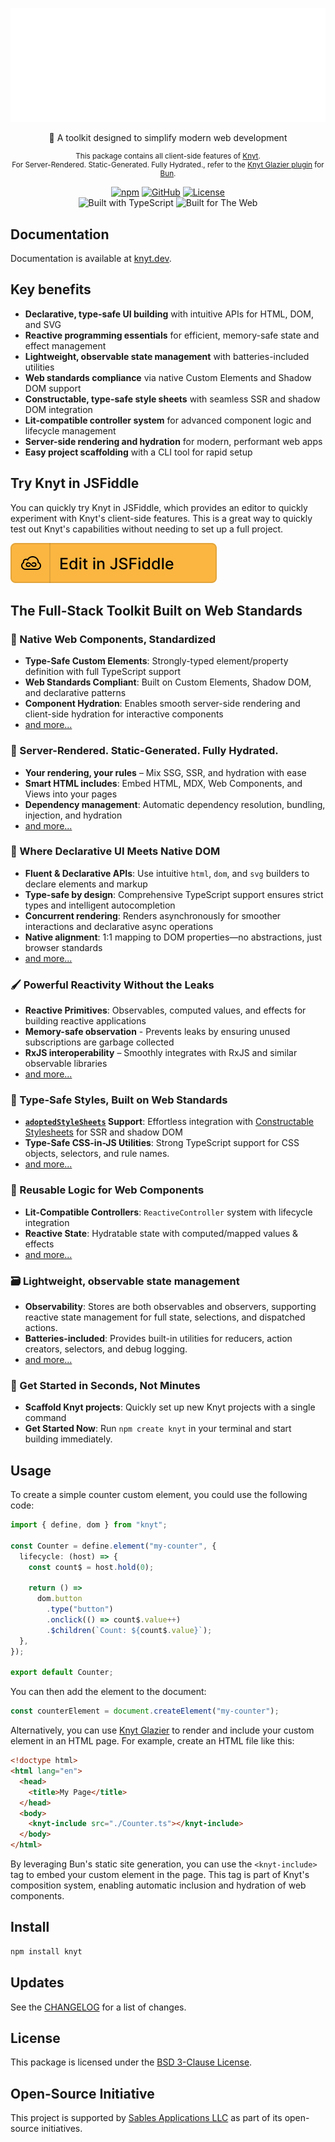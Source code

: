 <div align="center">

[![Knyt](./docs/banner.svg)](https://knyt.dev/s/toolkit)

🌃 A toolkit designed to simplify modern web development

<small>

This package contains all client-side features of [Knyt](https://knyt.dev/). <br />For Server-Rendered. Static-Generated. Fully Hydrated., refer to the [Knyt Glazier plugin](https://knyt.dev/s/glazier) for [Bun](https://bun.sh/).

</small>

[![npm](https://img.shields.io/npm/v/knyt?style=flat-square&labelColor=444)](https://www.npmjs.com/package/knyt)
[![GitHub](https://img.shields.io/badge/Source_Code-black?style=flat-square&label=GitHub&labelColor=444)](https://github.com/sables-app/knyt/tree/main/packages/toolkit)
[![License](https://img.shields.io/badge/License-BSD_3_Clause-blue?style=flat-square&labelColor=444)](https://github.com/sables-app/knyt/blob/main/LICENSE)
<br />
![Built with TypeScript](https://img.shields.io/badge/Built%20with-TypeScript-3178c6.svg?style=flat-square&logo=typescript&labelColor=444)
![Built for The Web](https://img.shields.io/badge/Built_for-The_Web-e34f26.svg?style=flat-square&logo=HTML5&labelColor=444)

</div>

## Documentation

Documentation is available at [knyt.dev](https://knyt.dev).

## Key benefits

- **Declarative, type-safe UI building** with intuitive APIs for HTML, DOM, and SVG
- **Reactive programming essentials** for efficient, memory-safe state and effect management
- **Lightweight, observable state management** with batteries-included utilities
- **Web standards compliance** via native Custom Elements and Shadow DOM support
- **Constructable, type-safe style sheets** with seamless SSR and shadow DOM integration
- **Lit-compatible controller system** for advanced component logic and lifecycle management
- **Server-side rendering and hydration** for modern, performant web apps
- **Easy project scaffolding** with a CLI tool for rapid setup

## Try Knyt in JSFiddle

You can quickly try Knyt in JSFiddle, which provides an editor to quickly experiment with Knyt's client-side features. This is a great way to quickly test out Knyt's capabilities without needing to set up a full project.

[![Edit in JSFiddle](./docs/edit-in-jsfiddle.svg)](https://knyt.dev/try/jsfiddle)

## The Full-Stack Toolkit Built on Web Standards

### 🎻 Native Web Components, Standardized

- **Type-Safe Custom Elements**: Strongly-typed element/property definition with full TypeScript support
- **Web Standards Compliant**: Built on Custom Elements, Shadow DOM, and declarative patterns
- **Component Hydration**: Enables smooth server-side rendering and client-side hydration for interactive components
- [and more...][Knyt Luthier]

[Knyt Luthier]: https://knyt.dev/s/luthier

### 🧊 Server-Rendered. Static-Generated. Fully Hydrated.

- **Your rendering, your rules** – Mix SSG, SSR, and hydration with ease
- **Smart HTML includes**: Embed HTML, MDX, Web Components, and Views into your pages
- **Dependency management**: Automatic dependency resolution, bundling, injection, and hydration
- [and more...][Knyt Glazier]

[Knyt Glazier]: https://knyt.dev/s/glazier

### 🧵 Where Declarative UI Meets Native DOM

- **Fluent & Declarative APIs**: Use intuitive `html`, `dom`, and `svg` builders to declare elements and markup
- **Type-safe by design**: Comprehensive TypeScript support ensures strict types and intelligent autocompletion
- **Concurrent rendering**: Renders asynchronously for smoother interactions and declarative async operations
- **Native alignment**: 1:1 mapping to DOM properties—no abstractions, just browser standards
- [and more...][Knyt Weaver]

[Knyt Weaver]: https://knyt.dev/s/weaver

### 🖌️ Powerful Reactivity Without the Leaks

- **Reactive Primitives**: Observables, computed values, and effects for building reactive applications
- **Memory-safe observation** - Prevents leaks by ensuring unused subscriptions are garbage collected
- **RxJS interoperability** – Smoothly integrates with RxJS and similar observable libraries
- [and more...][Knyt Artisan]

[Knyt Artisan]: https://knyt.dev/s/artisan

### 👔 Type-Safe Styles, Built on Web Standards

- **[`adoptedStyleSheets`][adoptedStyleSheets] Support**: Effortless integration with [Constructable Stylesheets][] for SSR and shadow DOM
- **Type-Safe CSS-in-JS Utilities**: Strong TypeScript support for CSS objects, selectors, and rule names.
- [and more...][Knyt Tailor]

[Knyt Tailor]: https://knyt.dev/s/tailor
[adoptedStyleSheets]: https://developer.mozilla.org/en-US/docs/Web/API/ShadowRoot/adoptedStyleSheets
[Constructable Stylesheets]: https://web.dev/articles/constructable-stylesheets

### 🔌 Reusable Logic for Web Components

- **Lit-Compatible Controllers**: `ReactiveController` system with lifecycle integration
- **Reactive State**: Hydratable state with computed/mapped values & effects
- [and more...][Knyt Tasker]

[Knyt Tasker]: https://knyt.dev/s/tasker

### 🗃️ Lightweight, observable state management

- **Observability**: Stores are both observables and observers, supporting reactive state management for full state, selections, and dispatched actions.
- **Batteries-included**: Provides built-in utilities for reducers, action creators, selectors, and debug logging.
- [and more...][Knyt Clerk]

[Knyt Clerk]: https://knyt.dev/s/clerk

### 🐣 Get Started in Seconds, Not Minutes

- **Scaffold Knyt projects**: Quickly set up new Knyt projects with a single command
- **Get Started Now**: Run `npm create knyt` in your terminal and start building immediately.

[Knyt Create]: https://knyt.dev/s/create

## Usage

To create a simple counter custom element, you could use the following code:

```ts
import { define, dom } from "knyt";

const Counter = define.element("my-counter", {
  lifecycle: (host) => {
    const count$ = host.hold(0);

    return () =>
      dom.button
        .type("button")
        .onclick(() => count$.value++)
        .$children(`Count: ${count$.value}`);
  },
});

export default Counter;
```

You can then add the element to the document:

```js
const counterElement = document.createElement("my-counter");
```

Alternatively, you can use [Knyt Glazier](https://knyt.dev/s/glazier) to render and include your custom element in an HTML page. For example, create an HTML file like this:

```html
<!doctype html>
<html lang="en">
  <head>
    <title>My Page</title>
  </head>
  <body>
    <knyt-include src="./Counter.ts"></knyt-include>
  </body>
</html>
```

By leveraging Bun's static site generation, you can use the `<knyt-include>` tag to embed your custom element in the page. This tag is part of Knyt's composition system, enabling automatic inclusion and hydration of web components.

## Install

```bash
npm install knyt
```

## Updates

See the [CHANGELOG](./CHANGELOG.md) for a list of changes.

## License

This package is licensed under the [BSD 3-Clause License](./LICENSE).

## Open-Source Initiative

This project is supported by [Sables Applications LLC](https://sables.app) as part of its open-source initiatives.
